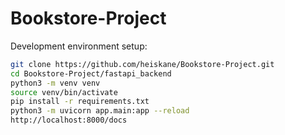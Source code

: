 # Bookstore-Project

Development environment setup: 
```bash
git clone https://github.com/heiskane/Bookstore-Project.git
cd Bookstore-Project/fastapi_backend
python3 -m venv venv
source venv/bin/activate
pip install -r requirements.txt
python3 -m uvicorn app.main:app --reload
http://localhost:8000/docs
```

